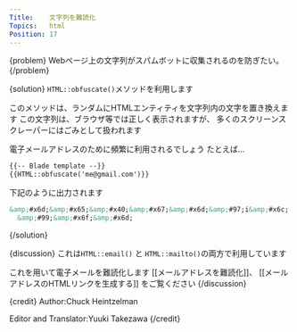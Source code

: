 ```yaml
---
Title:    文字列を難読化
Topics:   html
Position: 17
---
```


{problem}
Webページ上の文字列がスパムボットに収集されるのを防ぎたい。
{/problem}

{solution}
`HTML::obfuscate()`メソッドを利用します

このメソッドは、ランダムにHTMLエンティティを文字列内の文字を置き換えます
この文字列は、ブラウザ等では正しく表示されますが、
多くのスクリーンスクレーパーにはごみとして扱われます

電子メールアドレスのために頻繁に利用されるでしょう
たとえば...

```html
{{-- Blade template --}}
{{HTML::obfuscate('me@gmail.com')}}
```

下記のように出力されます

```html
&amp;#x6d;&amp;#x65;&amp;#x40;&amp;#x67;&amp;#x6d;&amp;#97;i&amp;#x6c;. \
  &amp;#99;&amp;#x6f;&amp;#x6d;
```
{/solution}

{discussion}
これは`HTML::email()` と `HTML::mailto()`の両方で利用しています

これを用いて電子メールを難読化します [[メールアドレスを難読化]]、
[[メールアドレスのHTMLリンクを生成する]] をご覧ください
{/discussion}

{credit}
Author:Chuck Heintzelman

Editor and Translator:Yuuki Takezawa
{/credit}

